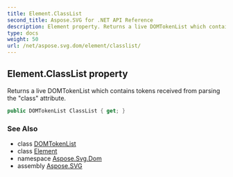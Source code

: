 ```yaml
---
title: Element.ClassList
second_title: Aspose.SVG for .NET API Reference
description: Element property. Returns a live DOMTokenList which contains tokens received from parsing the class attribute
type: docs
weight: 50
url: /net/aspose.svg.dom/element/classlist/
---
```

## Element.ClassList property

Returns a live DOMTokenList which contains tokens received from parsing the "class" attribute.

```csharp
public DOMTokenList ClassList { get; }
```

### See Also

* class [DOMTokenList](../../../aspose.svg.collections/domtokenlist/)
* class [Element](../)
* namespace [Aspose.Svg.Dom](../../element/)
* assembly [Aspose.SVG](../../../)
